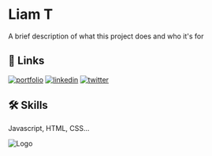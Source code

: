 # Liam T

A brief description of what this project does and who it's for


## 🔗 Links
[![portfolio](https://img.shields.io/badge/my_portfolio-000?style=for-the-badge&logo=ko-fi&logoColor=white)](https://liamthompson.net/)
[![linkedin](https://img.shields.io/badge/linkedin-0A66C2?style=for-the-badge&logo=linkedin&logoColor=white)](https://www.linkedin.com/in/liam-thompson-451836228/)
[![twitter](https://img.shields.io/badge/twitter-1DA1F2?style=for-the-badge&logo=twitter&logoColor=white)](https://twitter.com/L34AWM)


## 🛠 Skills
Javascript, HTML, CSS...


![Logo]()



  

